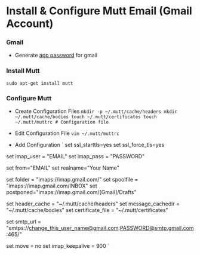 # Install & Configure Mutt Email (Gmail Account)

### Gmail
* Generate [app password](https://support.google.com/accounts/answer/185833) for gmail

### Install Mutt
`
sudo apt-get install mutt
`

### Configure Mutt 
* Create Configuration Files
`
mkdir -p ~/.mutt/cache/headers
mkdir ~/.mutt/cache/bodies
touch ~/.mutt/certificates
touch ~/.mutt/muttrc # Configuration file
`

* Edit Configuration File 
`
vim ~/.mutt/muttrc
`

* Add Configuration 
`
set ssl_starttls=yes
set ssl_force_tls=yes

set imap_user = "EMAIL"
set imap_pass = "PASSWORD"

set from="EMAIL"
set realname="Your Name"

set folder = "imaps://imap.gmail.com/"
set spoolfile = "imaps://imap.gmail.com/INBOX"
set postponed="imaps://imap.gmail.com/[Gmail]/Drafts"

set header_cache = "~/.mutt/cache/headers"
set message_cachedir = "~/.mutt/cache/bodies"
set certificate_file = "~/.mutt/certificates"

set smtp_url = "smtps://change_this_user_name@gmail.com:PASSWORD@smtp.gmail.com:465/"

set move = no
set imap_keepalive = 900
`
